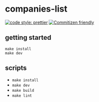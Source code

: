# companies-list

[![code style: prettier](https://img.shields.io/badge/code_style-prettier-ff69b4.svg?style=flat-square)](https://github.com/prettier/prettier)
[![Commitizen friendly](https://img.shields.io/badge/commitizen-friendly-brightgreen.svg)](http://commitizen.github.io/cz-cli/)

## getting started

```
make install
make dev
```

## scripts

- `make install`
- `make dev`
- `make build`
- `make lint`
